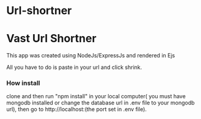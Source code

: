# Url-shortner

<h1>Vast Url Shortner</h1>
<p>This app was created using NodeJs/ExpressJs and rendered in Ejs</p>
<p>All you have to do is paste in your url and click shrink.</p>

<h3>How install</h3>
clone and then run "npm install" in your local computer( you must have mongodb installed or change the database url in .env file to your mongodb url), then go to http://localhost:(the port set in .env file).